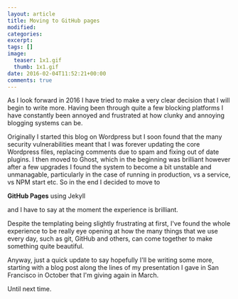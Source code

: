 ```yaml
---
layout: article
title: Moving to GitHub pages
modified:
categories:
excerpt:
tags: []
image:
  teaser: 1x1.gif
  thumb: 1x1.gif
date: 2016-02-04T11:52:21+00:00
comments: true
---
```


As I look forward in 2016 I have tried to make a very clear decision that I will begin to write more. Having been through quite a few blocking platforms I have constantly been annoyed and frustrated at how clunky and annoying blogging systems can be.

Originally I started this blog on Wordpress but I soon found that the many security vulnerabilities meant that I was forever updating the core Wordpress files, replacing comments due to spam and fixing out of date plugins. I then moved to Ghost, which in the beginning was brilliant however after a few upgrades I found the system to become a bit unstable and unmanagable, particularly in the case of running in production, vs a service, vs NPM start etc. So in the end I decided to move to

**GitHub Pages** using Jekyll

and I have to say at the moment the experience is brilliant.

Despite the templating being slightly frustrating at first, I've found the whole experience to be really eye opening at how the many things that we use every day, such as git, GitHub and others, can come together to make something quite beautiful.

Anyway, just a quick update to say hopefully I'll be writing some more, starting with a blog post along the lines of my presentation I gave in San Francisco in October that I'm giving again in March.

Until next time.
